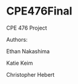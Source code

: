 CPE476Final
===========

CPE 476 Project

Authors:

Ethan Nakashima

Katie Keim

Christopher Hebert
